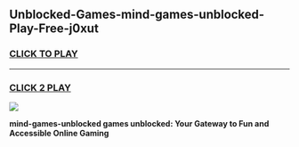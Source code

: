 
## Unblocked-Games-mind-games-unblocked-Play-Free-j0xut
<h3>
<a href="https://premium76.site?title=mind-games-unblocked&ref=22A">CLICK TO PLAY</a></h3>
<hr>

<h3>
<a href="https://premium76.site?title=mind-games-unblocked&ref=22A">CLICK 2 PLAY</a>
  
</h3>

<a href="https://premium76.site?title=mind-games-unblocked&ref=22A"><img src="https://clearcache.store/games.png"></a>


**mind-games-unblocked games unblocked: Your Gateway to Fun and Accessible Online Gaming**
